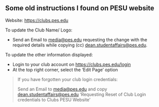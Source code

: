 ## Some old instructions I found on PESU website

Website: https://clubs.pes.edu 

To update the Club Name/ Logo:
- Send an Email to media@pes.edu requesting the change with the required details while copying (cc) dean.studentaffairs@pes.edu. 

To update the other information displayed:
- Login to your club account on https://clubs.pes.edu/login 
- At the top right corner, select the ‘Edit Page’ option

>If you have forgotten your club login credentials:
>
>Send an Email to media@pes.edu and copy dean.studentaffairs@pes.edu ‘Requesting Reset of  Club Login credentials to Clubs PESU Website’